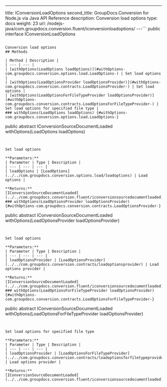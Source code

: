 ---
title: IConversionLoadOptions
second_title: GroupDocs.Conversion for Node.js via Java API Reference
description: Conversion load options
type: docs
weight: 23
url: /nodejs-java/com.groupdocs.conversion.fluent/iconversionloadoptions/
---```
public interface IConversionLoadOptions
```

Conversion load options
## Methods

| Method | Description |
| --- | --- |
| [withOptions(LoadOptions loadOptions)](#withOptions-com.groupdocs.conversion.options.load.LoadOptions-) | Set load options |
| [withOptions(LoadOptionsProvider loadOptionsProvider)](#withOptions-com.groupdocs.conversion.contracts.LoadOptionsProvider-) | Set load options |
| [withOptions(LoadOptionsForFileTypeProvider loadOptionsProvider)](#withOptions-com.groupdocs.conversion.contracts.LoadOptionsForFileTypeProvider-) | Set load options for specified file type |
### withOptions(LoadOptions loadOptions) {#withOptions-com.groupdocs.conversion.options.load.LoadOptions-}
```
public abstract IConversionSourceDocumentLoaded withOptions(LoadOptions loadOptions)
```


Set load options

**Parameters:**
| Parameter | Type | Description |
| --- | --- | --- |
| loadOptions | [LoadOptions](../../com.groupdocs.conversion.options.load/loadoptions) | Load options |

**Returns:**
[IConversionSourceDocumentLoaded](../../com.groupdocs.conversion.fluent/iconversionsourcedocumentloaded)
### withOptions(LoadOptionsProvider loadOptionsProvider) {#withOptions-com.groupdocs.conversion.contracts.LoadOptionsProvider-}
```
public abstract IConversionSourceDocumentLoaded withOptions(LoadOptionsProvider loadOptionsProvider)
```


Set load options

**Parameters:**
| Parameter | Type | Description |
| --- | --- | --- |
| loadOptionsProvider | [LoadOptionsProvider](../../com.groupdocs.conversion.contracts/loadoptionsprovider) | Load options provider |

**Returns:**
[IConversionSourceDocumentLoaded](../../com.groupdocs.conversion.fluent/iconversionsourcedocumentloaded)
### withOptions(LoadOptionsForFileTypeProvider loadOptionsProvider) {#withOptions-com.groupdocs.conversion.contracts.LoadOptionsForFileTypeProvider-}
```
public abstract IConversionSourceDocumentLoaded withOptions(LoadOptionsForFileTypeProvider loadOptionsProvider)
```


Set load options for specified file type

**Parameters:**
| Parameter | Type | Description |
| --- | --- | --- |
| loadOptionsProvider | [LoadOptionsForFileTypeProvider](../../com.groupdocs.conversion.contracts/loadoptionsforfiletypeprovider) | Load options provider |

**Returns:**
[IConversionSourceDocumentLoaded](../../com.groupdocs.conversion.fluent/iconversionsourcedocumentloaded)

